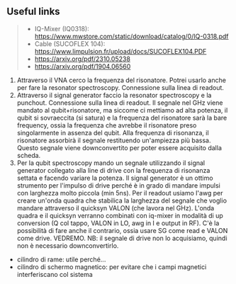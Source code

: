 ## Useful links
>- IQ-Mixer (IQ0318): https://www.mwstore.com/static/download/catalog/0/IQ-0318.pdf
>- Cable (SUCOFLEX 104): https://www.limpulsion.fr/upload/docs/SUCOFLEX104.PDF
>- https://arxiv.org/pdf/2310.05238
>- https://arxiv.org/pdf/1904.06560

1. Attraverso il VNA cerco la frequenza del risonatore. Potrei usarlo anche per fare la resonator spectroscopy. Connessione sulla linea di readout.
2. Attraverso il signal generator faccio la resonator spectroscopy e la punchout. Connessione sulla linea di readout. Il segnale nel GHz viene mandato al qubit+risonatore, ma siccome ci mettiamo ad alta potenza, il qubit si sovraeccita (si satura) e la frequenza del risonatore sarà la bare frequency, ossia la frequenza che avrebbe il risonatore preso singolarmente in assenza del qubit. Alla frequenza di risonanza, il risonatore assorbirà il segnale restituendo un'ampiezza più bassa. Questo segnale viene downconvertito per poter essere acquisito dalla scheda.
3. Per la qubit spectroscopy mando un segnale utilizzando il signal generator collegato alla line di drive con la frequenza di risonanza settata e facendo variare la potenza. Il signal generator è un ottimo strumento per l'impulso di drive perché è in grado di mandare impulsi con larghezza molto piccola (min 5ns). Per il readout usiamo l'awg per creare un'onda quadra che stabilica la larghezza del segnale che voglio mandare attraverso il quicksyn VALON (che lavora nel GHz). L'onda quadra e il quicksyn verranno combinati con iq-mixer in modalità di up conversion (Q col tappo, VALON in LO, awg in I e output in RF). C'è la possibilità di fare anche il contrario, ossia usare SG come read e VALON come drive. VEDREMO. NB: il segnale di drive non lo acquisiamo, quindi non è necessario downconvertirlo.


- cilindro di rame: utile perché...
- cilindro di schermo magnetico: per evitare che i campi magnetici interferiscano col sistema